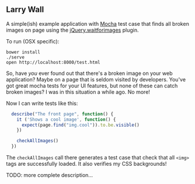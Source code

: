 ## Larry Wall

A simple(ish) example application with [Mocha](http://visionmedia.github.io/mocha/) test case that finds all broken images on page
using the [jQuery.waitforimages](https://github.com/alexanderdickson/waitForImages) plugin.

To run (OSX specific):

    bower install
    ./serve
    open http://localhost:8000/test.html

So, have *you* ever found out that there's a broken image on your web application? 
Maybe on a page that is seldom visited by developers. You've got great mocha
tests for your UI features, but none of these can catch broken images? I was
in this situation a while ago. No more!

Now I can write tests like this:

```js
  describe("The front page", function() {
    it ('Shows a cool image', function() {
      expect(page.find("img.cool")).to.be.visible()
    })

    checkAllImages()
  })
```

The `checkAllImages` call there generates a test case that check that all `<img>` tags are successfully loaded. 
It also verifies my CSS backgrounds!

TODO: more complete description...
